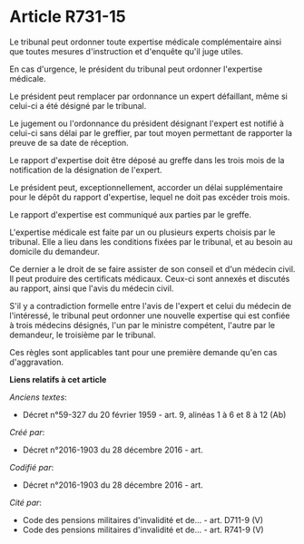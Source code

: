 # Article R731-15

Le tribunal peut ordonner toute expertise médicale complémentaire ainsi que toutes mesures d'instruction et d'enquête qu'il
juge utiles.

En cas d'urgence, le président du tribunal peut ordonner l'expertise médicale.

Le président peut remplacer par ordonnance un expert défaillant, même si celui-ci a été désigné par le tribunal.

Le jugement ou l'ordonnance du président désignant l'expert est notifié à celui-ci sans délai par le greffier, par tout moyen
permettant de rapporter la preuve de sa date de réception.

Le rapport d'expertise doit être déposé au greffe dans les trois mois de la notification de la désignation de l'expert.

Le président peut, exceptionnellement, accorder un délai supplémentaire pour le dépôt du rapport d'expertise, lequel ne doit
pas excéder trois mois.

Le rapport d'expertise est communiqué aux parties par le greffe.

L'expertise médicale est faite par un ou plusieurs experts choisis par le tribunal. Elle a lieu dans les conditions fixées
par le tribunal, et au besoin au domicile du demandeur.

Ce dernier a le droit de se faire assister de son conseil et d'un médecin civil. Il peut produire des certificats médicaux.
Ceux-ci sont annexés et discutés au rapport, ainsi que l'avis du médecin civil.

S'il y a contradiction formelle entre l'avis de l'expert et celui du médecin de l'intéressé, le tribunal peut ordonner une
nouvelle expertise qui est confiée à trois médecins désignés, l'un par le ministre compétent, l'autre par le demandeur, le
troisième par le tribunal.

Ces règles sont applicables tant pour une première demande qu'en cas d'aggravation.

**Liens relatifs à cet article**

_Anciens textes_:

  - Décret n°59-327 du 20 février 1959 - art. 9, alinéas 1 à 6 et 8 à 12 (Ab)

_Créé par_:

  - Décret n°2016-1903 du 28 décembre 2016 - art.

_Codifié par_:

  - Décret n°2016-1903 du 28 décembre 2016 - art.

_Cité par_:

  - Code des pensions militaires d'invalidité et de... - art. D711-9 (V)
  - Code des pensions militaires d'invalidité et de... - art. R741-9 (V)
